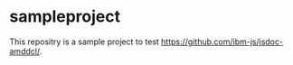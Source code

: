 # sampleproject

This repositry is a sample project to test https://github.com/ibm-js/jsdoc-amddcl/.
